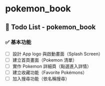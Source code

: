 # pokemon_book
## 📌 Todo List - pokemon_book

### ✅ 基本功能
- [ ] 設計 App logo 與啟動畫面（Splash Screen）
- [ ] 建立首頁畫面（Pokemon 清單）
- [ ] 實作 Pokemon 詳細頁（點選進入詳情）
- [ ] 建立收藏功能（Favorite Pokémons）
- [ ] 加入搜尋功能（依名稱搜尋）